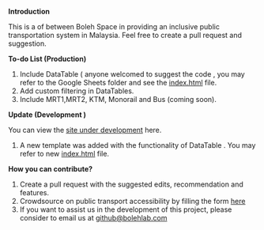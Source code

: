 **Introduction**

This is a of between Boleh Space in providing an inclusive public transportation system in Malaysia. Feel free to create a pull request and suggestion.

**To-do List (Production)**

 1. Include DataTable ( anyone welcomed to suggest the code , you may refer to the Google Sheets folder and see the [index.html](https://raw.githubusercontent.com/bolehspace/public-transport-accessibility-report/main/Google%20Sheets/index.html) file.
 2. Add custom filtering in DataTables.
 3. Include MRT1,MRT2, KTM, Monorail and Bus (coming soon).

**Update (Development )** 

You can view the [site under development](https://bolehspace.github.io/public-transport-accessibility-report/) here. 

 1.  A new template was added with the functionality of DataTable .  You may refer to new [index.html](https://github.com/bolehspace/public-transport-accessibility-report/blob/main/v0.2/index.html) file. 

**How you can contribute?**

 1. Create a pull request with the suggested edits, recommendation and features.
 2. Crowdsource on public transport accessibility by filling the form [here](https://forms.gle/usFXGCb3PqC34h1P6)
 3.  If you want to assist us in the development of this project, please consider to email us at github@bolehlab.com
